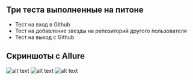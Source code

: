 ## Три теста выполненные на питоне
 - Тест на вход в Github
 - Тест на добавление звезды на репозиторий другого пользователя
 - Тест на выход с Github
## Скриншоты с Allure
![alt text](https://github.com/VoiceDD/BFTHomeworkAutoTest/TestsScreenshots/FirstTest.png)
![alt text](https://github.com/VoiceDD/BFTHomeworkAutoTest/TestsScreenshots/SecondTest.png)
![alt text](https://github.com/VoiceDD/BFTHomeworkAutoTest/TestsScreenshots/ThirdTest.png)
